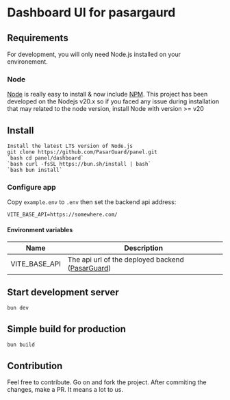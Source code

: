 # Dashboard UI for pasargaurd

## Requirements

For development, you will only need Node.js installed on your environement.

### Node

[Node](http://nodejs.org/) is really easy to install & now include [NPM](https://npmjs.org/). This project has been developed on the Nodejs v20.x so if you faced any issue during installation that may
related to the node version, install Node with version >= v20

## Install

    Install the latest LTS version of Node.js
    git clone https://github.com/PasarGuard/panel.git
    `bash cd panel/dashboard`
    `bash curl -fsSL https://bun.sh/install | bash`
    `bash bun install`

### Configure app

Copy `example.env` to `.env` then set the backend api address:

    VITE_BASE_API=https://somewhere.com/

#### Environment variables

| Name          | Description                                                                          |
| ------------- | ------------------------------------------------------------------------------------ |
| VITE_BASE_API | The api url of the deployed backend ([PasarGuard](https://github.com/PasarGuard/panel.git)) |

## Start development server

    bun dev

## Simple build for production

    bun build

## Contribution

Feel free to contribute. Go on and fork the project. After commiting the changes, make a PR. It means a lot to us.
